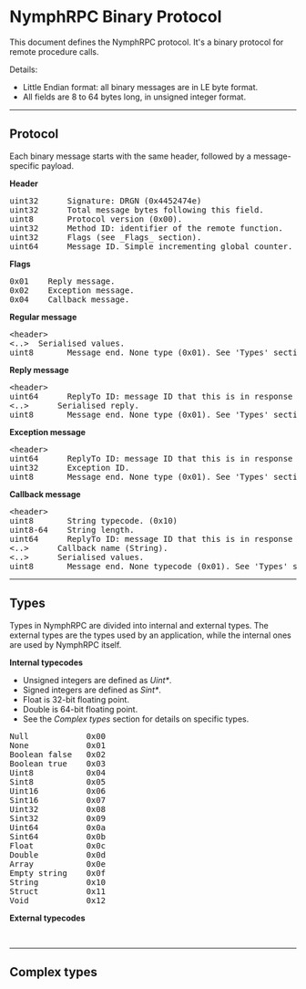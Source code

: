 # NymphRPC Binary Protocol

This document defines the NymphRPC protocol. It's a binary protocol for remote procedure calls.

Details:
- Little Endian format: all binary messages are in LE byte format.
- All fields are 8 to 64 bytes long, in unsigned integer format.

---

## Protocol 

Each binary message starts with the same header, followed by a message-specific payload.

**Header**

<pre>
uint32		Signature: DRGN (0x4452474e)
uint32		Total message bytes following this field.
uint8		Protocol version (0x00).
uint32		Method ID: identifier of the remote function.
uint32		Flags (see _Flags_ section).
uint64		Message ID. Simple incrementing global counter.
</pre>


**Flags**

<pre>
0x01	Reply message.
0x02	Exception message.
0x04	Callback message.
</pre>


**Regular message**

<pre>
&lt;header&gt;
&lt;..&gt;	Serialised values.
uint8		Message end. None type (0x01). See 'Types' section.
</pre>


**Reply message**

<pre>
&lt;header&gt;
uint64		ReplyTo ID: message ID that this is in response to.
&lt;..&gt;		Serialised reply.
uint8		Message end. None type (0x01). See 'Types' section.
</pre>


**Exception message**

<pre>
&lt;header&gt;
uint64		ReplyTo ID: message ID that this is in response to.
uint32		Exception ID.
uint8		Message end. None type (0x01). See 'Types' section.
</pre>


**Callback message**

<pre>
&lt;header&gt;
uint8		String typecode. (0x10)
uint8-64	String length.
uint64		ReplyTo ID: message ID that this is in response to.
&lt;..&gt;		Callback name (String).
&lt;..&gt;		Serialised values.
uint8		Message end. None typecode (0x01). See 'Types' section.
</pre>

----

## Types

Types in NymphRPC are divided into internal and external types. The external types are the types used by an application, while the internal ones are used by NymphRPC itself.

**Internal typecodes**

- Unsigned integers are defined as <i>Uint*</i>.
- Signed integers are defined as <i>Sint*</i>.
- Float is 32-bit floating point.
- Double is 64-bit floating point.
- See the <i>Complex types</i> section for details on specific types.

<pre>
Null			0x00
None			0x01
Boolean false	0x02
Boolean true	0x03
Uint8			0x04
Sint8			0x05
Uint16			0x06
Sint16			0x07
Uint32			0x08
Sint32			0x09
Uint64			0x0a
Sint64			0x0b
Float			0x0c
Double			0x0d
Array			0x0e
Empty string	0x0f
String			0x10
Struct			0x11
Void			0x12
</pre>


**External typecodes**

<pre>

</pre>

----

## Complex types
